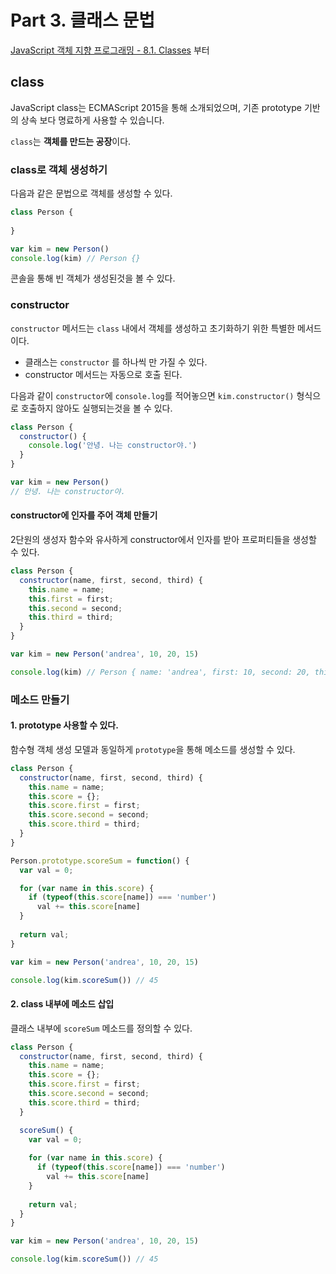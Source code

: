 # Part 3. 클래스 문법

[JavaScript 객체 지향 프로그래밍 - 8.1. Classes](https://www.youtube.com/watch?v=cmcx88U7xBE&list=PLuHgQVnccGMAMctarDlPyv6upFUUnpSO3&index=13) 부터

## class

JavaScript class는 ECMAScript 2015을 통해 소개되었으며, 기존 prototype 기반의 상속 보다 명료하게 사용할 수 있습니다.

`class`는 **객체를 만드는 공장**이다.

### class로 객체 생성하기

다음과 같은 문법으로 객체를 생성할 수 있다.

``` javascript
class Person {
  
}

var kim = new Person()
console.log(kim) // Person {}
```

콘솔을 통해 빈 객체가 생성된것을 볼 수 있다.

### constructor

`constructor` 메서드는 `class` 내에서 객체를 생성하고 초기화하기 위한 특별한 메서드이다.

* 클래스는 `constructor` 를 하나씩 만 가질 수 있다.
* constructor 메서드는 자동으로 호출 된다.

다음과 같이 `constructor`에 `console.log`를 적어놓으면 `kim.constructor()` 형식으로 호출하지 않아도 실행되는것을 볼 수 있다.

``` javascript
class Person {
  constructor() {
    console.log('안녕. 나는 constructor야.')
  }
}

var kim = new Person()
// 안녕. 나는 constructor야.
```

#### constructor에 인자를 주어 객체 만들기

2단원의 생성자 함수와 유사하게 constructor에서 인자를 받아 프로퍼티들을 생성할 수 있다.

``` javascript
class Person {
  constructor(name, first, second, third) {
    this.name = name;
    this.first = first;
    this.second = second;
    this.third = third;
  }
}

var kim = new Person('andrea', 10, 20, 15)

console.log(kim) // Person { name: 'andrea', first: 10, second: 20, third: 15 }
```

### 메소드 만들기

#### 1. prototype 사용할 수 있다.

함수형 객체 생성 모델과 동일하게 `prototype`을 통해 메소드를 생성할 수 있다.

``` javascript 
class Person {
  constructor(name, first, second, third) {
    this.name = name;
    this.score = {};
    this.score.first = first;
    this.score.second = second;
    this.score.third = third;
  }
}

Person.prototype.scoreSum = function() {
  var val = 0;

  for (var name in this.score) {
    if (typeof(this.score[name]) === 'number')
      val += this.score[name]
  }
  
  return val;
}

var kim = new Person('andrea', 10, 20, 15)

console.log(kim.scoreSum()) // 45
```

#### 2. class 내부에 메소드 삽입

클래스 내부에 `scoreSum` 메소드를 정의할 수 있다.

``` javascript
class Person {
  constructor(name, first, second, third) {
    this.name = name;
    this.score = {};
    this.score.first = first;
    this.score.second = second;
    this.score.third = third;
  }

  scoreSum() {
    var val = 0;
  
    for (var name in this.score) {
      if (typeof(this.score[name]) === 'number')
        val += this.score[name]
    }
    
    return val;
  }
}

var kim = new Person('andrea', 10, 20, 15)

console.log(kim.scoreSum()) // 45
```